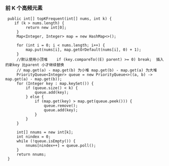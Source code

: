 ### 前 K 个高频元素
  
     public int[] topKFrequent(int[] nums, int k) {
        if (k > nums.length) {
             return new int[0];
         }
         Map<Integer, Integer> map = new HashMap<>();
 
         for (int i = 0; i < nums.length; i++) {
             map.put(nums[i], map.getOrDefault(nums[i], 0) + 1);
         }
         //默认使用小顶堆    if (key.compareTo((E) parent) >= 0) break;  插入的新key 比parent 小才继续替换
         // map.get(a) - map.get(b) 为小堆 map.get(b) - map.get(a) 为大堆
         PriorityQueue<Integer> queue = new PriorityQueue<>((a, b) -> map.get(a) - map.get(b));
         for (Integer key : map.keySet()) {
             if (queue.size() < k) {
                 queue.add(key);
             } else {
                 if (map.get(key) > map.get(queue.peek())) {
                     queue.remove();
                     queue.add(key);
                 }
             }
         }
 
         int[] nnums = new int[k];
         int nindex = 0;
         while (!queue.isEmpty()) {
             nnums[nindex++] = queue.poll();
         }
         return nnums;
     }
 